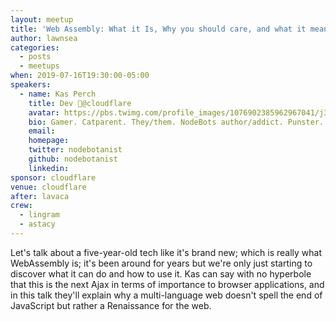 ```yaml
---
layout: meetup
title: 'Web Assembly: What it Is, Why you should care, and what it means for JS'
author: lawnsea
categories:
  - posts
  - meetups
when: 2019-07-16T19:30:00-05:00
speakers:
  - name: Kas Perch
    title: Dev 🥑@cloudflare
    avatar: https://pbs.twimg.com/profile_images/1076902385962967041/j34WmE-Y_400x400.jpg
    bio: Gamer. Catparent. They/them. NodeBots author/addict. Punster. EE Dropout/Self-Study. a.k.a @ATX-Sabine
    email:
    homepage:
    twitter: nodebotanist
    github: nodebotanist
    linkedin:
sponsor: cloudflare
venue: cloudflare
after: lavaca
crew:
  - lingram
  - astacy
---
```


Let's talk about a five-year-old tech like it's brand new; which is really what WebAssembly is; it's been around for years but we're only just starting to discover what it can do and how to use it. Kas can say with no hyperbole that this is the next Ajax in terms of importance to browser applications, and in this talk they'll explain why a multi-language web doesn't spell the end of JavaScript but rather a Renaissance for the web.
